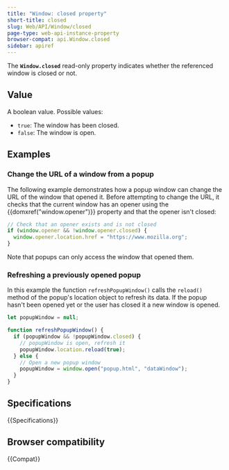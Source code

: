 ```yaml
---
title: "Window: closed property"
short-title: closed
slug: Web/API/Window/closed
page-type: web-api-instance-property
browser-compat: api.Window.closed
sidebar: apiref
---
```


The **`Window.closed`** read-only property indicates whether
the referenced window is closed or not.

## Value

A boolean value. Possible values:

- `true`: The window has been closed.
- `false`: The window is open.

## Examples

### Change the URL of a window from a popup

The following example demonstrates how a popup window can change the URL of the window
that opened it. Before attempting to change the URL, it checks that the current window
has an opener using the {{domxref("window.opener")}} property and that the opener isn't
closed:

```js
// Check that an opener exists and is not closed
if (window.opener && !window.opener.closed) {
  window.opener.location.href = "https://www.mozilla.org";
}
```

Note that popups can only access the window that opened them.

### Refreshing a previously opened popup

In this example the function `refreshPopupWindow()` calls the
`reload()` method of the popup's location object to refresh its data. If the
popup hasn't been opened yet or the user has closed it a new window is opened.

```js
let popupWindow = null;

function refreshPopupWindow() {
  if (popupWindow && !popupWindow.closed) {
    // popupWindow is open, refresh it
    popupWindow.location.reload(true);
  } else {
    // Open a new popup window
    popupWindow = window.open("popup.html", "dataWindow");
  }
}
```

## Specifications

{{Specifications}}

## Browser compatibility

{{Compat}}

